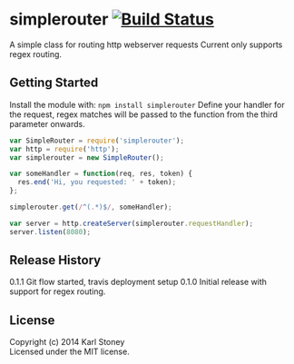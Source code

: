 # simplerouter [![Build Status](https://secure.travis-ci.org/Stono/simplerouter.png?branch=master)](http://travis-ci.org/Stono/simplerouter)

A simple class for routing http webserver requests
Current only supports regex routing.

## Getting Started
Install the module with: `npm install simplerouter`
Define your handler for the request, regex matches will be passed to the function from the third parameter onwards.

```javascript
var SimpleRouter = require('simplerouter');
var http = require('http');
var simplerouter = new SimpleRouter();

var someHandler = function(req, res, token) { 
  res.end('Hi, you requested: ' + token);
};

simplerouter.get(/^(.*)$/, someHandler);

var server = http.createServer(simplerouter.requestHandler);
server.listen(8080);
```

## Release History
0.1.1 Git flow started, travis deployment setup
0.1.0 Initial release with support for regex routing.

## License
Copyright (c) 2014 Karl Stoney  
Licensed under the MIT license.
